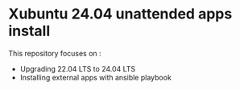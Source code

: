 # Xubuntu 24.04 unattended apps install
This repository focuses on :
- Upgrading 22.04 LTS to 24.04 LTS
- Installing external apps with ansible playbook
